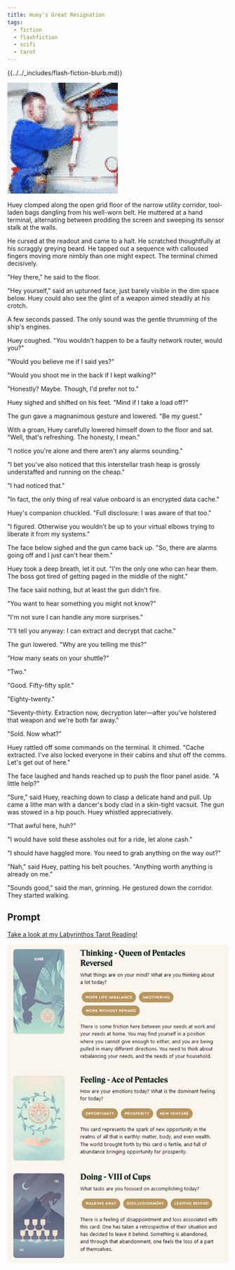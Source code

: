 ```yaml
---
title: Huey's Great Resignation
tags:
  - fiction
  - flashfiction
  - scifi
  - tarot
---
```


{{../../_includes/flash-fiction-blurb.md}}

<!--more-->

<img src="./cover.png" class="fullwidth" />

Huey clomped along the open grid floor of the narrow utility corridor, tool-laden bags dangling from his well-worn belt. He muttered at a hand terminal, alternating between prodding the screen and sweeping its sensor stalk at the walls. 

He cursed at the readout and came to a halt. He scratched thoughtfully at his scraggly greying beard. He tapped out a sequence with calloused fingers moving more nimbly than one might expect. The terminal chimed decisively.

"Hey there," he said to the floor. 

"Hey yourself," said an upturned face, just barely visible in the dim space below. Huey could also see the glint of a weapon aimed steadily at his crotch.

A few seconds passed. The only sound was the gentle thrumming of the ship's engines.

Huey coughed. "You wouldn't happen to be a faulty network router, would you?"

"Would you believe me if I said yes?"

"Would you shoot me in the back if I kept walking?"

"Honestly? Maybe. Though, I'd prefer not to."

Huey sighed and shifted on his feet. "Mind if I take a load off?"

The gun gave a magnanimous gesture and lowered. "Be my guest."

With a groan, Huey carefully lowered himself down to the floor and sat. "Well, that's refreshing. The honesty, I mean."
 
"I notice you're alone and there aren't any alarms sounding."

"I bet you've also noticed that this interstellar trash heap is grossly understaffed and running on the cheap."

"I had noticed that."

"In fact, the only thing of real value onboard is an encrypted data cache."

Huey's companion chuckled. "Full disclosure: I was aware of that too."

"I figured. Otherwise you wouldn't be up to your virtual elbows trying to liberate it from my systems."

The face below sighed and the gun came back up. "So, there are alarms going off and I just can't hear them."

Huey took a deep breath, let it out. "I'm the only one who can hear them. The boss got tired of getting paged in the middle of the night."

The face said nothing, but at least the gun didn't fire.

"You want to hear something you might not know?"

"I'm not sure I can handle any more surprises."

"I'll tell you anyway: I can extract and decrypt that cache."

The gun lowered. "Why are you telling me this?"

"How many seats on your shuttle?"

"Two."

"Good. Fifty-fifty split."

"Eighty-twenty."

"Seventy-thirty. Extraction now, decryption later—after you've holstered that weapon and we're both far away."

"Sold. Now what?"

Huey rattled off some commands on the terminal. It chimed. "Cache extracted. I've also locked everyone in their cabins and shut off the comms. Let's get out of here."

The face laughed and hands reached up to push the floor panel aside. "A little help?"

"Sure," said Huey, reaching down to clasp a delicate hand and pull. Up came a lithe man with a dancer's body clad in a skin-tight vacsuit. The gun was stowed in a hip pouch. Huey whistled appreciatively.

"That awful here, huh?"

"I would have sold these assholes out for a ride, let alone cash."

"I should have haggled more. You need to grab anything on the way out?"

"Nah," said Huey, patting his belt pouches. "Anything worth anything is already on me."

"Sounds good," said the man, grinning. He gestured down the corridor. They started walking.

## Prompt

[Take a look at my Labyrinthos Tarot Reading!](https://app.labyrinthos.co/reading/daily/SSTRWS/-76,64,43)

![](20220414223737.png)

